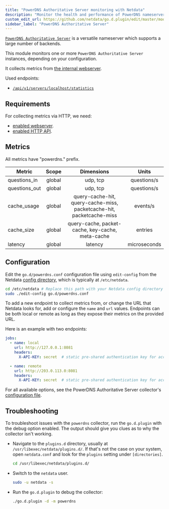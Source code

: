 ```yaml
---
title: "PowerDNS Authoritative Server monitoring with Netdata"
description: "Monitor the health and performance of PowerDNS nameservers with zero configuration, per-second metric granularity, and interactive visualizations."
custom_edit_url: https://github.com/netdata/go.d.plugin/edit/master/modules/powerdns/README.md
sidebar_label: "PowerDNS Authoritative Server"
---
```




[`PowerDNS Authoritative Server`](https://doc.powerdns.com/authoritative/) is a versatile nameserver which supports a
large number of backends.

This module monitors one or more `PowerDNS Authoritative Server` instances, depending on your configuration.

It collects metrics from [the internal webserver](https://doc.powerdns.com/authoritative/http-api/index.html#webserver).

Used endpoints:

- [`/api/v1/servers/localhost/statistics`](https://doc.powerdns.com/authoritative/http-api/statistics.html)

## Requirements

For collecting metrics via HTTP, we need:

- [enabled webserver](https://doc.powerdns.com/authoritative/http-api/index.html#webserver).
- [enabled HTTP API](https://doc.powerdns.com/authoritative/http-api/index.html#enabling-the-api).

## Metrics

All metrics have "powerdns." prefix.

| Metric        | Scope  |                              Dimensions                              |    Units     |
|---------------|:------:|:--------------------------------------------------------------------:|:------------:|
| questions_in  | global |                               udp, tcp                               | questions/s  |
| questions_out | global |                               udp, tcp                               | questions/s  |
| cache_usage   | global | query-cache-hit, query-cache-miss, packetcache-hit, packetcache-miss |   events/s   |
| cache_size    | global |           query-cache, packet-cache, key-cache, meta-cache           |   entries    |
| latency       | global |                               latency                                | microseconds |

## Configuration

Edit the `go.d/powerdns.conf` configuration file using `edit-config` from the
Netdata [config directory](/docs/configure/nodes), which is typically at `/etc/netdata`.

```bash
cd /etc/netdata # Replace this path with your Netdata config directory
sudo ./edit-config go.d/powerdns.conf
```

To add a new endpoint to collect metrics from, or change the URL that Netdata looks for, add or configure the `name` and
`url` values. Endpoints can be both local or remote as long as they expose their metrics on the provided URL.

Here is an example with two endpoints:

```yaml
jobs:
  - name: local
    url: http://127.0.0.1:8081
    headers:
      X-API-KEY: secret  # static pre-shared authentication key for access to the REST API (api-key).

  - name: remote
    url: http://203.0.113.0:8081
    headers:
      X-API-KEY: secret  # static pre-shared authentication key for access to the REST API (api-key).
```

For all available options, see the PowerDNS Authoritative Server
collector's [configuration file](https://github.com/netdata/go.d.plugin/blob/master/config/go.d/powerdns.conf).

## Troubleshooting

To troubleshoot issues with the `powerdns` collector, run the `go.d.plugin` with the debug option enabled. The output
should give you clues as to why the collector isn't working.

- Navigate to the `plugins.d` directory, usually at `/usr/libexec/netdata/plugins.d/`. If that's not the case on
  your system, open `netdata.conf` and look for the `plugins` setting under `[directories]`.

  ```bash
  cd /usr/libexec/netdata/plugins.d/
  ```

- Switch to the `netdata` user.

  ```bash
  sudo -u netdata -s
  ```

- Run the `go.d.plugin` to debug the collector:

  ```bash
  ./go.d.plugin -d -m powerdns
  ```
